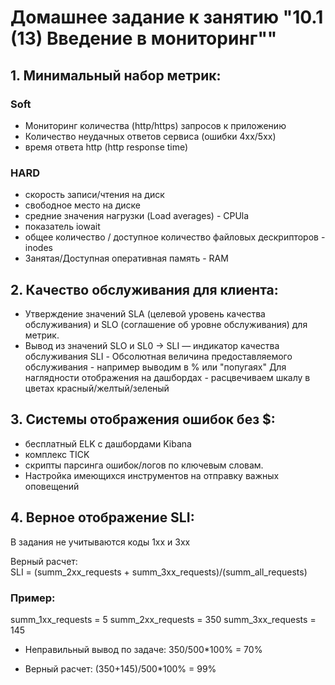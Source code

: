 # Домашнее задание к занятию "10.1 (13) Введение в мониторинг""

## 1. Минимальный набор метрик:

### Soft
  - Мониторинг количества (http/https) запросов к приложению
  - Количество неудачных ответов сервиса (ошибки 4xx/5xx)
  - время ответа http (http response time)

### HARD
 - скорость записи/чтения на диск
 - свободное место на диске
 - средние значения нагрузки (Load averages) - CPUla
 - показатель iowait
 - общее количество / доступное количество файловых дескрипторов - inodes
 - Занятая/Доступная оперативная память - RAM

## 2. Качество обслуживания для клиента:

 - Утверждение значений SLA (целевой уровень качества обслуживания)  и SLO (соглашение об уровне обслуживания) для метрик.
 - Вывод из значений SLO и SL0 -> SLI — индикатор качества обслуживания 
   SLI - Обсолютная величина предоставляемого обслуживания - например выводим в %  или "попугаях"
   Для наглядности отображения на дашбордах - расцвечиваем шкалу в цветах красный/желтый/зеленый

## 3. Системы отображения ошибок без $:

 - бесплатный ELK с дашбордами Kibana
 - комплекс TICK
 - скрипты парсинга ошибок/логов по ключевым словам.
 - Настройка имеющихся инструментов на отправку важных оповещений

## 4. Верное отображение SLI:

В задания не учитываются коды 1xx и 3xx

Верный расчет:  
SLI = (summ_2xx_requests + summ_3xx_requests)/(summ_all_requests)

### Пример:
summ_1xx_requests = 5
summ_2xx_requests = 350
summ_3xx_requests = 145

 - Неправильный вывод по задаче: 350/500*100% = 70%

 - Верный расчет: (350+145)/500*100% = 99%

